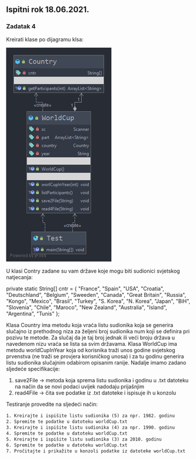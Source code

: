 ## Ispitni rok 18.06.2021.
### Zadatak 4
Kreirati klase po dijagramu klsa:

![Alt text](zadatak_4_18_06_21.png)

U klasi Contry zadane su vam države koje mogu biti sudionici svjetskog natjecanja:

private static String[] cntr = { "France", "Spain", "USA", "Croatia", "Deutschland", "Belgium", "Sweeden", "Canada",
"Great Britain", "Russia", "Kongo", "Mexico", "Brasil", "Turkey", "S. Korea", "N. Korea", "Japan", "BiH",
"Slovenia", "Chile", "Maroco", "New Zealand", "Australia", "Island", "Argentina", "Tunis" };

Klasa Country ima metodu koja vraća listu sudionika koja se generira slučajno iz prethodnog niza za željeni broj sudionika num koji se definira pri pozivu te metode. Za slučaj da je taj broj jednak ili veći broju država u navedenom nizu vraća se lista sa svim državama. Klasa WorldCup ima metodu worldCupInYear koja od korisnika traži unos godine svjetskog prvenstva (ne traži se provjera korisničkog unosa) i za tu godinu generira listu sudionika slučajnim odabirom opisanim ranije. Nadalje imamo zadano sljedeće specifikacije:
    
1. save2File → metoda koja sprema listu sudionika i godinu u .txt datoteku na način da se novi podaci uvijek nadodaju prijašnjim
2. read4File → čita sve podatke iz .txt datoteke i ispisuje ih u konzolu

Testiranje provedite na sljedeći način:

    1. Kreirajte i ispišite listu sudionika (5) za npr. 1982. godinu
    2. Spremite te podatke u datoteku worldCup.txt
    3. Kreirajte i ispišite listu sudionika (4) za npr. 1990. godinu
    4. Spremite te podatke u datoteku worldCup.txt
    5. Kreirajte i ispišite listu sudionika (3) za 2010. godinu
    6. Spremite te podatke u datoteku worldCup.txt
    7. Pročitajte i prikažite u konzoli podatke iz datoteke worldCup.txt
